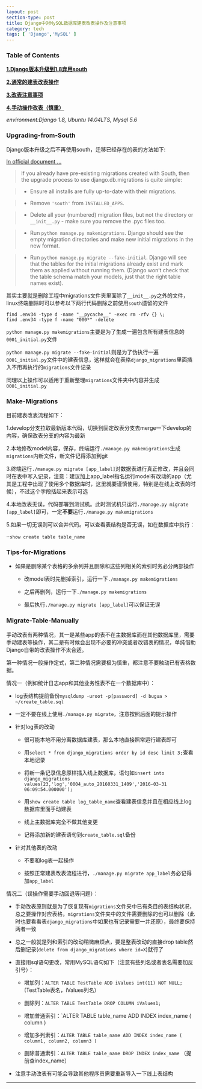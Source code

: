 ```yaml
---
layout: post
section-type: post
title: Django中对MySQL数据库建表改表操作及注意事项
category: tech
tags: [ 'Django','MySQL' ]
---
```


### Table of Contents

**[1.Django版本升级到1.8弃用south](#Upgrading-from-South)**

**[2.通常的建表改表操作](#Make-Migrations)**

**[3.改表注意事项](#Tips-for-Migrations)**

**[4.手动操作改表（慎重）](#Migrate-Table-Manually)**


_environment:Django 1.8, Ubuntu 14.04LTS, Mysql 5.6_

### Upgrading-from-South

Django版本升级之后不再使用south，迁移已经存在的表的方法如下:

[In official document ...](https://docs.djangoproject.com/en/1.9/topics/migrations/#upgrading-from-south)

> If you already have pre-existing migrations created with South, then the upgrade process to use django.db.migrations is quite simple:

> + Ensure all installs are fully up-to-date with their migrations.

> + Remove `'south'` from `INSTALLED_APPS`.

> + Delete all your (numbered) migration files, but not the directory or `__init__.py` - make sure you remove the .pyc files too.

> + Run `python manage.py makemigrations`. Django should see the empty migration directories and make new initial migrations in the new format.

> + Run `python manage.py migrate --fake-initial`. Django will see that the tables for the initial migrations already exist and mark them as applied without running them. (Django won’t check that the table schema match your models, just that the right table names exist).

其实主要就是删除工程中migrations文件夹里面除了`__init__.py`之外的文件，linux终端删除时可以参考以下两行代码删除之前使用`south`遗留的文件

```
find .env34 -type d -name "__pycache__" -exec rm -rfv {} \;
find .env34 -type f -name "000*" -delete
```

`python manage.py makemigrations`主要是为了生成一遍包含所有建表信息的`0001_initial.py`文件

`python manage.py migrate --fake-initial`则是为了伪执行一遍`0001_initial.py`文件中的建表信息，这样就会在表格`django_migrations`里面插入不用再执行的`migrations`文件记录

同理以上操作可以适用于重新整理`migrations`文件夹中内容并生成`0001_initial.py`

### Make-Migrations

目前建表改表流程如下：

1.develop分支拉取最新版本代码，切换到固定改表分支去merge一下develop的内容，确保改表分支的内容为最新

2.本地修改model内容，保存，终端运行`./manage.py makemigrations`生成`migrations`内新文件，新文件记得添加到git

3.终端运行`./manage.py migrate [app_label]`对数据表进行真正修改，并且会同时在表中写入记录，注意：建议加上app_label指名运行model有改动的app（尤其是工程中出现了使用多个数据库时，这里就要谨慎使用，特别是在线上改表的时候），不过这个字段括起来表示可选

4.本地改表无误，代码部署到测试机。此时测试机只运行`./manage.py migrate [app_label]`即可，一定**不要**运行`./manage.py makemigrations`

5.如果一切无误则可以合并代码。可以查看表结构是否无误，如在数据库中执行：

⋅⋅```show create table table_name```

### Tips-for-Migrations

+ 如果是删除某个表格的多余列并且删除和这些列相关的索引时务必分两部操作

  + 改model表时先删掉索引，运行一下`./manage.py makemigrations`

  + 之后再删列，运行一下`./manage.py makemigrations`

  + 最后执行`./manage.py migrate [app_label]`可以保证无误

### Migrate-Table-Manually

手动改表有两种情况，其一是某些app的表不在主数据库而在其他数据库里，需要手动建表等操作，其二是有时候会出现不必要的冲突或者改错表的情况，单纯借助Django自带的改表操作不太合适。

第一种情况一般操作定式，第二种情况需要极为慎重，都注意不要触动已有表格数据。

情况一（例如统计日志app和其他业务性表不在一个数据库中）：

+ log表结构提前备份`mysqldump -uroot -p[password] -d bugua > ~/create_table.sql`

+ 一定不要在线上使用`./manage.py migrate`，注意按照后面的提示操作

+ 针对log表的改动

  + 很可能本地不用分离数据库建表，那么本地直接照常运行建表即可

  + 用`select * from django_migrations order by id desc limit 3;`查看本地记录

  + 将新一条记录信息原样插入线上数据库，语句如```insert into django_migrations values(23,'log','0004_auto_20160331_1409','2016-03-31 06:09:54.000000');```

  + 用`show create table log_table_name`查看建表信息并且在相应线上log数据库里面手动建表

  + 线上主数据库完全不做其他变更

  + 记得添加新的建表语句到`create_table.sql`备份

+ 针对其他表的改动

  + 不要和log表一起操作

  + 按照正常建表改表流程进行，`./manage.py migrate app_label`务必记得加`app_label`

情况二（误操作需要手动回退等问题）：

+ 手动改表原则就是为了恢复现有`migrations`文件夹中已有条目的表结构状况，总之要操作对应表格，`migrations`文件夹中的文件需要删除的也可以删除（此时也要看看表`django_migrations`中如果也有记录需要一并还原），最终要保持两者一致

+ 总之一般就是列和索引的改动稍微麻烦点，要是整表改动的直接drop table然后删记录(`delete from django_migrations where id=X`)就行了

+ 直接用sql语句更改，常用MySQL语句如下（注意有些列名或者表名需要加反引号）：

  + 增加列：`ALTER TABLE TestTable ADD iValues int(11) NOT NULL;` (TestTable表名，iValues列名）

  + 删除列：`ALTER TABLE TestTable DROP COLUMN iValues1;`

  + 增加普通索引：`ALTER TABLE table_name ADD INDEX index_name ( column )

  + 增加多列索引：`ALTER TABLE table_name ADD INDEX index_name ( column1, column2, column3 )`

  + 删除普通索引：`ALTER TABLE table_name DROP INDEX index_name` （提前查index_name）

+ 注意手动改表有可能会导致其他程序员需要重新导入一下线上表结构

---







